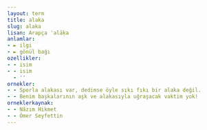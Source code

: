 ```yaml
---
layout: term
title: alaka
slug: alaka
lisan: Arapça ʿalāḳa
anlamlar:
- ► ilgi
- ► gönül bağı
ozellikler:
- - isim
- - isim
  - ''
ornekler:
- - Sporla alakası var, dedimse öyle sıkı fıkı bir alaka değil.
- - Benim başkalarının aşk ve alakasıyla uğraşacak vaktim yok!
orneklerkaynak:
- - Nâzım Hikmet
- - Ömer Seyfettin
---
```

